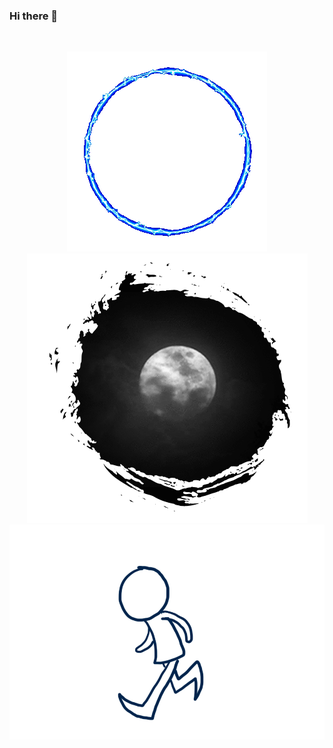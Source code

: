 ### Hi there 👋
![]()
<p align="center">
  <img src="https://github.com/SumaiyaTarannumNoor/SumaiyaTarannumNoor/blob/main/cool2.gif" alt="animated" />
  <img src="https://github.com/SumaiyaTarannumNoor/SumaiyaTarannumNoor/blob/main/moon.gif" alt="animated" />
  <img src="https://github.com/SumaiyaTarannumNoor/SumaiyaTarannumNoor/blob/main/walk.gif" alt="animated" />
</p>

<!--
**SumaiyaTarannumNoor/SumaiyaTarannumNoor** is a ✨ _special_ ✨ repository because its `README.md` (this file) appears on your GitHub profile.

Here are some ideas to get you started:

- 🔭 I’m currently working on ...
- 🌱 I’m currently learning ...
- 👯 I’m looking to collaborate on ...
- 🤔 I’m looking for help with ...
- 💬 Ask me about ...
- 📫 How to reach me: ...
- 😄 Pronouns: ...
- ⚡ Fun fact: ...
-->
